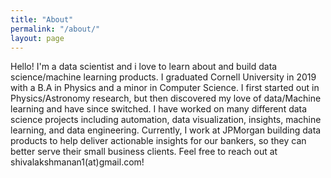 ```yaml
---
title: "About"
permalink: "/about/"
layout: page
---  
```

Hello! I'm a data scientist and i love to learn about and build data science/machine learning products. I graduated Cornell University in 2019 with a B.A in Physics and a minor in Computer Science. I first started out in Physics/Astronomy research, but then discovered my love of data/Machine learning and have since switched. I have worked on many different data science projects including automation, data visualization, insights, machine learning, and data engineering. Currently, I work at JPMorgan building data products to help deliver actionable insights for our bankers, so they can better serve their small business clients. Feel free to reach out at shivalakshmanan1(at)gmail.com!
